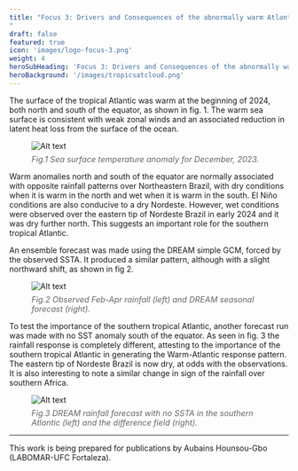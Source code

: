 ```yaml
---
title: "Focus 3: Drivers and Consequences of the abnormally warm Atlantic in 2023-24
"
draft: false
featured: true
icon: 'images/logo-focus-3.png'
weight: 4
heroSubHeading: 'Focus 3: Drivers and Consequences of the abnormally warm Atlantic in 2023-24'
heroBackground: '/images/tropicsatcloud.png'
---
```


The surface of the tropical Atlantic was warm at the beginning of 2024, both north and south of the equator, as shown in fig. 1. The warm sea surface is consistent with weak zonal winds and an associated reduction in latent heat loss from the surface of the ocean. 

<figure>
  <img src="/images/fig_3.1.jpeg" alt="Alt text" style="max-width: 800px !important; height: auto !important;" />
<figcaption style="font-style: italic; font-size: 0.9rem; color: #666; margin-top: 0.5em;">
 Fig.1 Sea surface temperature anomaly for December, 2023.
</figcaption>
</figure>

Warm anomalies north and south of the equator are normally associated with opposite rainfall patterns over Northeastern Brazil, with dry conditions when it is warm in the north and wet when it is warm in the south. El Niño conditions are also conducive to a dry Nordeste. However, wet conditions were observed over the eastern tip of Nordeste Brazil in early 2024 and it was dry further north. This suggests an important role for the southern tropical Atlantic. 

An ensemble forecast was made using the DREAM simple GCM, forced by the observed SSTA. It produced a similar pattern, although with a slight northward shift, as shown in fig 2. 

<figure>
  <img src="/images/fig_3.2.jpeg" alt="Alt text" style="max-width: 800px !important; height: auto !important;" />
<figcaption style="font-style: italic; font-size: 0.9rem; color: #666; margin-top: 0.5em;">
 Fig.2 Observed Feb-Apr rainfall (left) and DREAM seasonal forecast (right).
</figcaption>
</figure>
To test the importance of the southern tropical Atlantic, another forecast run was made with no SST anomaly south of the equator. As seen in fig. 3 the rainfall response is completely different, attesting to the importance of the southern tropical Atlantic in generating the Warm-Atlantic response pattern. 
The eastern tip of Nordeste Brazil is now dry, at odds with the observations. It is also interesting to note a similar change in sign of the rainfall over southern Africa.

<figure>
  <img src="/images/fig_3.3.jpeg" alt="Alt text" style="max-width: 800px !important; height: auto !important;" />
<figcaption style="font-style: italic; font-size: 0.9rem; color: #666; margin-top: 0.5em;">
 Fig.3 DREAM rainfall forecast with no SSTA in the southern Atlantic (left) and the difference field (right).
</figcaption>
</figure>

---
This work is being prepared for publications by Aubains Hounsou-Gbo (LABOMAR-UFC Fortaleza).

